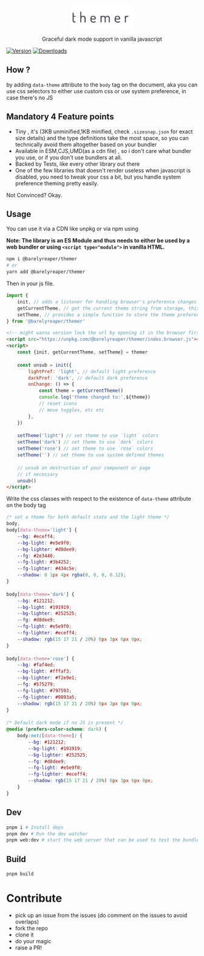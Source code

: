 <p align="center">
  <img src="images/themer.png" height="64">
<p align="center">Graceful dark mode support in vanilla javascript</p>

 <p>
 <a href="https://www.npmjs.com/package/@barelyreaper/themer"><img src="https://img.shields.io/npm/v/@barelyreaper/themer?style=flat&amp;colorA=000000&amp;colorB=000000" alt="Version"></a>
 <a href="https://www.npmjs.com/package/@barelyreaper/themer"><img src="https://img.shields.io/npm/dt/@barelyreaper/themer.svg?style=flat&amp;colorA=000000&amp;colorB=000000" alt="Downloads"></a>
 </p>

## How ?

by adding `data-theme` attribute to the `body` tag on the document, aka you can use css selectors to either use custom css or use system preference, in case there's no JS

## Mandatory 4 Feature points

- Tiny , it's (3KB unminified,1KB minified, check `.sizesnap.json` for exact size details) and the type definitions take the most space, so you can technically avoid them altogether based on your bundler
- Available in ESM,CJS,UMD(as a cdn file) , so i don't care what bundler you use, or if you don't use bundlers at all.
- Backed by Tests, like every other library out there
- One of the few libraries that doesn't render useless when javascript is disabled, you need to tweak your css a bit, but you handle system preference theming pretty easily.

Not Convinced? Okay.

## Usage

You can use it via a CDN like unpkg or via npm using

**Note: The library is an ES Module and thus needs to either be used by a web bundler or using `<script type="module">` in vanilla HTML.**

```sh
npm i @barelyreaper/themer
# or
yarn add @barelyreaper/themer
```

Then in your js file.

```js
import {
	init, // adds a listener for handling browser's preference changes and the initial loading state
	getCurrentTheme, // get the current theme string from storage, this could be any string value that you set from `setTheme`
	setTheme, // provides a simple function to store the theme preference in the localStorage
} from '@barelyreaper/themer'
```

```html
<!-- might wanna version lock the url by opening it in the browser first to get a version tagged url -->
<script src="https://unpkg.com/@barelyreaper/themer/index.browser.js"></script>
<script>
	const {init, getCurrentTheme, setTheme} = themer

	const unsub = init({
		lightPref: 'light', // default light preference
		darkPref: 'dark', // default dark preference
		onChange: () => {
			const theme = getCurrentTheme()
			console.log('theme changed to:',${theme})
			// reset icons
			// move toggles, etc etc
		},
	})

	setTheme('light') // set theme to use `light` colors
	setTheme('dark') // set theme to use `dark` colors
	setTheme('rose') // set theme to use `rose` colors
	setTheme('') // set theme to use system defined themes

	// unsub on destruction of your component or page
	// if necessary
	unsub()
</script>
```

Write the css classes with respect to the existence of `data-theme` attribute on the body tag

```css
/* set a theme for both default state and the light theme */
body,
body[data-theme='light'] {
	--bg: #eceff4;
	--bg-light: #e5e9f0;
	--bg-lighter: #d8dee9;
	--fg: #2e3440;
	--fg-light: #3b4252;
	--fg-lighter: #434c5e;
	--shadow: 0 1px 4px rgba(0, 0, 0, 0.12);
}

body[data-theme='dark'] {
	--bg: #121212;
	--bg-light: #191919;
	--bg-lighter: #252525;
	--fg: #d8dee9;
	--fg-light: #e5e9f0;
	--fg-lighter: #eceff4;
	--shadow: rgb(15 17 21 / 20%) 0px 3px 6px 0px;
}

body[data-theme='rose'] {
	--bg: #faf4ed;
	--bg-light: #fffaf3;
	--bg-lighter: #f2e9e1;
	--fg: #575279;
	--fg-light: #797593;
	--fg-lighter: #9893a5;
	--shadow: rgb(15 17 21 / 20%) 0px 3px 6px 0px;
}

/* Default dark mode if no JS is present */
@media (prefers-color-scheme: dark) {
	body:not([data-theme]) {
		--bg: #121212;
		--bg-light: #191919;
		--bg-lighter: #252525;
		--fg: #d8dee9;
		--fg-light: #e5e9f0;
		--fg-lighter: #eceff4;
		--shadow: rgb(15 17 21 / 20%) 0px 3px 6px 0px;
	}
}
```

## Dev

```sh
pnpm i # Install deps
pnpm dev # Run the dev watcher
pnpm web:dev # start the web server that can be used to test the bundled library
```

## Build

```sh
pnpm build
```

# Contribute

- pick up an issue from the issues (do comment on the issues to avoid overlaps)
- fork the repo
- clone it
- do your magic
- raise a PR!

